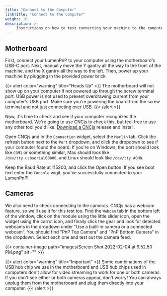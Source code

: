 ```yaml
---
title: "Connect to the Computer"
linkTitle: "Connect to the Computer"
weight: 10
description: >-
     Instructions on how to test connecting your machine to the computer
---
```


## Motherboard
First, connect your LumenPnP to your computer using the motherboard's USB-C port. Next, manually move the Y gantry all the way to the front of the machine, and the X gantry all the way to the left. Then, power up your machine by plugging in the provided power brick.

{{< alert color="warning" title="Heads Up" >}}
The motherboard will not show up on your computer if not powered up through the screw terminal port. USB power is not used to prevent overdrawing current from your computer's USB port. Make sure you're powering the board from the screw terminal and not just connecting over USB.
{{< /alert >}}

Now, it's time to check and see if your computer recognizes the motherboard. We're going to use CNCjs to check this, but feel free to use any other tool you'd like. [Download a CNCjs](https://github.com/cncjs/cncjs/releases) release and install.

Open CNCjs and in the `Connection` widget, select the `Marlin` tab. Click the refresh button next to the `Port` dropdown, and click the dropdown to see if your computer found the board. If you're on Windows, the port should look like `COM1` or something similar, Mac should look like `/dev/tty.usbserial00000`, and Linux should look like `/dev/tty.ACM0`.

Keep the Baud Rate at 115200, and click the Open button. If you see boot text enter the `Console` wigit, you've successfully connected to your LumenPnP!

## Cameras
We also need to check connecting to the cameras. CNCjs has a webcam feature, so we'll use it for this test too. Find the `Webcam` tab in the bottom left of the window, click on the module using the little slider icon, open the widget using the carrot icon, and finally click the gear and look for detected webcams in the dropdown under "Use a built-in camera or a connected webcam". You should find "PnP Top Camera" and "PnP Bottom Camera" in the dropdown. Select each one and test out the camera feed.

{{< container-image path="images/Screen Shot 2022-02-04 at 9.52.50 PM.png" alt="" >}}

{{< alert color="warning" title="Important" >}}
Some combinations of the USB hub chip we use in the motherboard and USB hub chips used in computers don't allow for video streaming to work for one or both cameras. If you don't see either or both cameras appear, don't worry! You can always unplug them from the motherboard and plug them directly into your computer.
{{< /alert >}}
